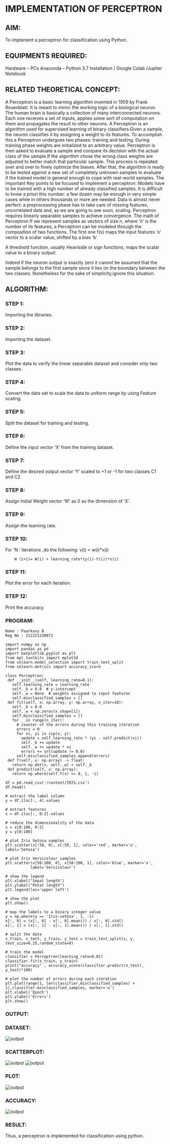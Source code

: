 # IMPLEMENTATION OF PERCEPTRON
## AIM:
To implement a perceptron for classification using Python.
## EQUIPMENTS REQUIRED:
Hardware – PCs
Anaconda – Python 3.7 Installation / Google Colab /Jupiter Notebook
## RELATED THEORETICAL CONCEPT:
A Perceptron is a basic learning algorithm invented in 1959 by Frank Rosenblatt. It is meant to mimic the working logic of a biological neuron. The human brain is basically a collection of many interconnected neurons. Each one receives a set of inputs, applies some sort of computation on them and propagates the result to other neurons.
A Perceptron is an algorithm used for supervised learning of binary classifiers.Given a sample, the neuron classifies it by assigning a weight to its features. To accomplish this a Perceptron undergoes two phases: training and testing. During training phase weights are initialized to an arbitrary value. Perceptron is then asked to evaluate a sample and compare its decision with the actual class of the sample.If the algorithm chose the wrong class weights are adjusted to better match that particular sample. This process is repeated over and over to finely optimize the biases. After that, the algorithm is ready to be tested against a new set of completely unknown samples to evaluate if the trained model is general enough to cope with real-world samples.
The important Key points to be focused to implement a perceptron:
Models have to be trained with a high number of already classified samples. It is difficult to know a priori this number: a few dozen may be enough in very simple cases while in others thousands or more are needed.
Data is almost never perfect: a preprocessing phase has to take care of missing features, uncorrelated data and, as we are going to see soon, scaling.
Perceptron requires linearly separable samples to achieve convergence.
The math of Perceptron
If we represent samples as vectors of size n, where ‘n’ is the number of its features, a Perceptron can be modeled through the composition of two functions. The first one 
f(x) maps the input features  ‘x’  vector to a scalar value, shifted by a bias ‘b’

A threshold function, usually Heaviside or sign functions, maps the scalar value to a binary output:

Indeed if the neuron output is exactly zero it cannot be assumed that the sample belongs to the first sample since it lies on the boundary between the two classes. Nonetheless for the sake of simplicity,ignore this situation.

## ALGORITHM:
### STEP 1:
Importing the libraries.
### STEP 2:
Importing the dataset.
### STEP 3:
Plot the data to verify the linear separable dataset and consider only two classes.
### STEP 4:
Convert the data set to scale the data to uniform range by using Feature scaling.
### STEP 5:
Split the dataset for training and testing.
### STEP 6:
Define the input vector ‘X’ from the training dataset.
### STEP 7:
Define the desired output vector ‘Y’ scaled to +1 or -1 for two classes C1 and C2.
### STEP 8:
Assign Initial Weight vector ‘W’ as 0 as the dimension of ‘X’.
### STEP 9:
Assign the learning rate.
### STEP 10:
For ‘N ‘ iterations ,do the following:
        v(i) = w(i)*x(i)
        
        W (i+i)= W(i) + learning_rate*(y(i)-t(i))*x(i)
### STEP 11:
Plot the error for each iteration.
### STEP 12:
Print the accuracy.

### PROGRAM:
```
Name : Paarkavy B
Reg No : 212221230072
```

```
import numpy as np
import pandas as pd
import matplotlib.pyplot as plt
from mpl_toolkits import mplot3d
from sklearn.model_selection import train_test_split
from sklearn.metrics import accuracy_score

class Perceptron:
 def __init__(self, learning_rate=0.1):
   self.learning_rate = learning_rate
   self._b = 0.0  # y-intercept
   self._w = None  # weights assigned to input features
   self.misclassified_samples = []
 def fit(self, x: np.array, y: np.array, n_iter=10):
   self._b = 0.0
   self._w = np.zeros(x.shape[1])
   self.misclassified_samples = []
   for _ in range(n_iter):
     # counter of the errors during this training iteration
     errors = 0
     for xi, yi in zip(x, y):
       update = self.learning_rate * (yi - self.predict(xi))
       self._b += update
       self._w += update * xi
       errors += int(update != 0.0)
     self.misclassified_samples.append(errors)
 def f(self, x: np.array) -> float:
   return np.dot(x, self._w) + self._b
 def predict(self, x: np.array):
   return np.where(self.f(x) >= 0, 1, -1)

df = pd.read_csv('/content/IRIS.csv')
df.head()

# extract the label column
y = df.iloc[:, 4].values

# extract features
x = df.iloc[:, 0:3].values

# reduce the dimensionality of the data
x = x[0:100, 0:2]
y = y[0:100]

# plot Iris Setosa samples
plt.scatter(x[:50, 0], x[:50, 1], color='red', marker='o', label='Setosa')

# plot Iris Versicolour samples
plt.scatter(x[50:100, 0], x[50:100, 1], color='blue', marker='x',
           label='Versicolour')

# show the legend
plt.xlabel("Sepal length")
plt.ylabel("Petal length")
plt.legend(loc='upper left')

# show the plot
plt.show()

# map the labels to a binary integer value
y = np.where(y == 'Iris-setosa', 1, -1)
x[:, 0] = (x[:, 0] - x[:, 0].mean()) / x[:, 0].std()
x[:, 1] = (x[:, 1] - x[:, 1].mean()) / x[:, 1].std()

# split the data
x_train, x_test, y_train, y_test = train_test_split(x, y, test_size=0.25,random_state=0)

# train the model
classifier = Perceptron(learning_rate=0.01)
classifier.fit(x_train, y_train)
print("accuracy" , accuracy_score(classifier.predict(x_test), y_test)*100)

# plot the number of errors during each iteration
plt.plot(range(1, len(classifier.misclassified_samples) + 1),classifier.misclassified_samples, marker='o')
plt.xlabel('Epoch')
plt.ylabel('Errors')
plt.show()
```

### OUTPUT:
### DATASET:
![output](op1.png)

### SCATTERPLOT:
![output](op2.png)
![output](op3.png)

### PLOT:
![output](op4.png)

### ACCURACY:
![output](op5.png)

### RESULT:
Thus, a perceptron is implemented for classification using python.